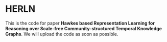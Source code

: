 # HERLN
This is the code for paper **Hawkes based Representation Learning for Reasoning over Scale-free Community-structured Temporal Knowledge Graphs**.
We will upload the code as soon as possible.
